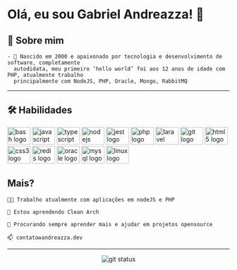 # Olá, eu sou Gabriel Andreazza! 👋

## 🚀 Sobre mim

```
- 🌱 Nascido em 2000 e apaixonado por tecnologia e desenvolvimento de software, completamente 
  autodidata, meu primeiro ‘hello world’ foi aos 12 anos de idade com PHP, atualmente trabalho 
  principalmente com NodeJS, PHP, Oracle, Mongo, RabbitMQ
```

<!-- - 🧪 Sou muito curioso e por isso sempre tento contribuir com projetos aqui no github! Existem 
  projetos bacanas que ajudam toda a comunidade de desenvolvimento e esses projetos precisam da
  ajuda de todos -->


---

## 🛠 Habilidades
<div align="left">
  <img src="https://cdn.jsdelivr.net/gh/devicons/devicon/icons/bash/bash-original.svg" height="40" width="52" alt="bash logo"  />
  <img src="https://cdn.jsdelivr.net/gh/devicons/devicon/icons/javascript/javascript-original.svg" height="40" width="52" alt="javascript logo"  />
  <img src="https://cdn.jsdelivr.net/gh/devicons/devicon/icons/typescript/typescript-original.svg" height="40" width="52" alt="typescript logo"  />
  <img src="https://cdn.jsdelivr.net/gh/devicons/devicon/icons/nodejs/nodejs-original.svg" height="40" width="52" alt="nodejs logo"  />
  <img src="https://cdn.jsdelivr.net/gh/devicons/devicon/icons/jest/jest-plain.svg" height="40" width="52" alt="jest logo"  />
  <img src="https://cdn.jsdelivr.net/gh/devicons/devicon/icons/php/php-original.svg" height="40" width="52" alt="php logo"  />
  <img src="https://cdn.jsdelivr.net/gh/devicons/devicon/icons/laravel/laravel-plain.svg" height="40" width="52" alt="laravel logo"  />
  <img src="https://cdn.jsdelivr.net/gh/devicons/devicon/icons/git/git-original.svg" height="40" width="52" alt="git logo"  />
  <img src="https://cdn.jsdelivr.net/gh/devicons/devicon/icons/html5/html5-original.svg" height="40" width="52" alt="html5 logo"  />
  <img src="https://cdn.jsdelivr.net/gh/devicons/devicon/icons/css3/css3-original.svg" height="40" width="52" alt="css3 logo"  />
  <img src="https://cdn.jsdelivr.net/gh/devicons/devicon/icons/redis/redis-original.svg" height="40" width="52" alt="redis logo"  />
  <img src="https://cdn.jsdelivr.net/gh/devicons/devicon/icons/oracle/oracle-original.svg" height="40" width="52" alt="oracle logo"  />
  <img src="https://cdn.jsdelivr.net/gh/devicons/devicon/icons/mysql/mysql-original.svg" height="40" width="52" alt="mysql logo"  />
  <img src="https://cdn.jsdelivr.net/gh/devicons/devicon/icons/linux/linux-original.svg" height="40" width="52" alt="linux logo"  />
</div>

## Mais?
```text
👩‍💻 Trabalho atualmente com aplicações em nodeJS e PHP

🧠 Estou aprendendo Clean Arch

🤔 Procurando sempre aprender mais e ajudar em projetos opensource

📫 contato♻andreazza.dev
```

---

<div align="center">
<img src="https://github-readme-streak-stats.herokuapp.com?user=gabolera&theme=material-palenight" alt="git status"/>
</div>



<!-- 
### Projetos bacanas
| Projeto | Linguagem      | 
| :----   | :---:       |    
| [Game BirdBird](https://github.com/ericksonlargura/bird-bird) | ![GodotEngine](https://img.shields.io/badge/Godot-478CBF?style=for-the-badge&logo=GodotEngine&logoColor=white) |  
-->


